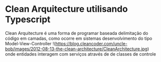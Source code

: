 # Clean Arquitecture utilisando Typescript
Clean Arquitecture é uma forma de programar baseada delimitação do código
em camadas, como ocorre em sistemas desenvolvimento do tipo Model-View-Controller
!(https://blog.cleancoder.com/uncle-bob/images/2012-08-13-the-clean-architecture/CleanArchitecture.jpg)
onde entidades interagem com serviços através de de classes de controle
